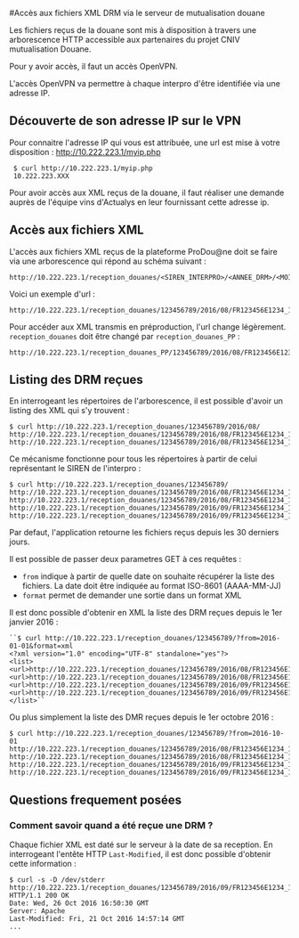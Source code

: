 #Accès aux fichiers XML DRM via le serveur de mutualisation douane

Les fichiers reçus de la douane sont mis à disposition à travers une arborescence HTTP accessible aux partenaires du projet CNIV mutualisation Douane.

Pour y avoir accès, il faut un accès OpenVPN.

L'accès OpenVPN va permettre à chaque interpro d'être identifiée via une adresse IP.

## Découverte de son adresse IP sur le VPN

Pour connaitre l'adresse IP qui vous est attribuée, une url est mise à votre disposition : http://10.222.223.1/myip.php

     $ curl http://10.222.223.1/myip.php
     10.222.223.XXX

Pour avoir accès aux XML reçus de la douane, il faut réaliser une demande auprès de l'équipe vins d'Actualys en leur fournissant cette adresse ip.

## Accès aux fichiers XML

L'accès aux fichiers XML reçus de la plateforme ProDou@ne doit se faire via une arborescence qui répond au schéma suivant :

    http://10.222.223.1/reception_douanes/<SIREN_INTERPRO>/<ANNEE_DRM>/<MOIS_DRM>/<ACCISE_RESSORTISANT>_<NOMBRE>_<DATE_DEPOT>.xml

Voici un exemple d'url :

    http://10.222.223.1/reception_douanes/123456789/2016/08/FR123456E1234_1234567_20160901.xml

Pour accéder aux XML transmis en préproduction, l'url change légèrement. ``reception_douanes`` doit être changé par ``reception_douanes_PP`` :

    http://10.222.223.1/reception_douanes_PP/123456789/2016/08/FR123456E1234_1234567_20160901.xml

## Listing des DRM reçues

En interrogeant les répertoires de l'arborescence, il est possible d'avoir un listing des XML qui s'y trouvent :

    $ curl http://10.222.223.1/reception_douanes/123456789/2016/08/
    http://10.222.223.1/reception_douanes/123456789/2016/08/FR123456E1234_1234567_20160914.xml
    http://10.222.223.1/reception_douanes/123456789/2016/08/FR123456E1234_1234567_20160906.xml

Ce mécanisme fonctionne pour tous les répertoires à partir de celui représentant le SIREN de l'interpro :

    $ curl http://10.222.223.1/reception_douanes/123456789/
    http://10.222.223.1/reception_douanes/123456789/2016/08/FR123456E1234_1234567_20160914.xml
    http://10.222.223.1/reception_douanes/123456789/2016/08/FR123456E1234_1234567_20160906.xml
    http://10.222.223.1/reception_douanes/123456789/2016/09/FR123456E1234_1234567_20160914.xml
    http://10.222.223.1/reception_douanes/123456789/2016/09/FR123456E1234_1234567_20160914.xml

Par defaut, l'application retourne les fichiers reçus depuis les 30 derniers jours.

Il est possible de passer deux parametres GET à ces requêtes :

 - ``from`` indique à partir de quelle date on souhaite récupérer la liste des fichiers. La date doit être indiquée au format ISO-8601 (AAAA-MM-JJ)
 - ``format`` permet de demander une sortie dans un format XML

 Il est donc possible d'obtenir en XML la liste des DRM reçues depuis le 1er janvier 2016 :

    ``$ curl http://10.222.223.1/reception_douanes/123456789/?from=2016-01-01&format=xml
    <?xml version="1.0" encoding="UTF-8" standalone="yes"?>
    <list>
    <url>http://10.222.223.1/reception_douanes/123456789/2016/08/FR123456E1234_1234567_20160914.xml</url>
    <url>http://10.222.223.1/reception_douanes/123456789/2016/08/FR123456E1234_1234567_20160906.xml</url>
    <url>http://10.222.223.1/reception_douanes/123456789/2016/09/FR123456E1234_1234567_20160914.xml</url>
    <url>http://10.222.223.1/reception_douanes/123456789/2016/09/FR123456E1234_1234567_20160914.xml</url>
    </list>``

Ou plus simplement la liste des DMR reçues depuis le 1er octobre 2016 :

    $ curl http://10.222.223.1/reception_douanes/123456789/?from=2016-10-01
    http://10.222.223.1/reception_douanes/123456789/2016/08/FR123456E1234_1234567_20160914.xml
    http://10.222.223.1/reception_douanes/123456789/2016/08/FR123456E1234_1234567_20160906.xml
    http://10.222.223.1/reception_douanes/123456789/2016/09/FR123456E1234_1234567_20160914.xml
    http://10.222.223.1/reception_douanes/123456789/2016/09/FR123456E1234_1234567_20160914.xml

## Questions frequement posées

### Comment savoir quand a été reçue une DRM ?

Chaque fichier XML est daté sur le serveur à la date de sa reception. En interrogeant l'entête HTTP ``Last-Modified``, il est donc possible d'obtenir cette information :

    $ curl -s -D /dev/stderr http://10.222.223.1/reception_douanes/123456789/2016/09/FR123456E1234_1234567_20160914.xml
    HTTP/1.1 200 OK
    Date: Wed, 26 Oct 2016 16:50:30 GMT
    Server: Apache
    Last-Modified: Fri, 21 Oct 2016 14:57:14 GMT
    ...
